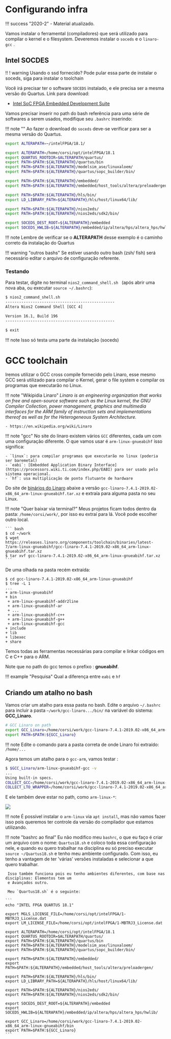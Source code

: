 # Configurando infra

!!! success "2020-2"
    - Material atualizado.
    
Vamos instalar o ferramental (compiladores) que será utilizado para compilar o kernel e o filesystem. Deveremos instalar o `soceds` e o `linaro-gcc` .

## Intel SOCDES

!! ! warning
    Usando o ssd fornecido? Pode pular essa parte de instalar o soceds, siga para instalar o toolchain

Você irá precisar ter o software `SOCEDS` instalado, e ele precisa ser a mesma versão do Quartus. Link para download:
   
- [Intel SoC FPGA Embedded Development Suite](http://fpgasoftware.intel.com/soceds/)

Vamos precisar inserir no path do bash referência para uma série de softwares a serem usados, modifique seu `.bashrc` inserindo: 

!!! note ""
   Ao fazer o download do `soceds` deve-se verificar para ser a mesma versão do Quartus.

```bash
export ALTERAPATH=~/intelFPGA/18.1/

export ALTERAPATH=/home/corsi/opt/intelFPGA/18.1
export QUARTUS_ROOTDIR=$ALTERAPATH/quartus/
export PATH=$PATH:${ALTERAPATH}/quartus/bin
export PATH=$PATH:${ALTERAPATH}/modelsim_ase/linuxaloem/
export PATH=$PATH:${ALTERAPATH}/quartus/sopc_builder/bin/

export PATH=$PATH:${ALTERAPATH}/embedded/
export PATH=$PATH:${ALTERAPATH}/embedded/host_tools/altera/preloadergen/

export PATH=$PATH:${ALTERAPATH}/hls/bin/
export LD_LIBRARY_PATH=${ALTERAPATH}/hls/host/linux64/lib/

export PATH=$PATH:${ALTERAPATH}/nios2eds/
export PATH=$PATH:${ALTERAPATH}/nios2eds/sdk2/bin/

export SOCEDS_DEST_ROOT=${ALTERAPATH}/embedded
export SOCEDS_HWLIB=${ALTERAPATH}/embedded/ip/altera/hps/altera_hps/hwlib/
```

!!! note
    Lembre de verificar se o **ALTERAPATH** desse exemplo é o caminho correto da instalação do Quartus

!!! warning "outros bashs"
    Se estiver usando outro bash (zsh/ fish) será necessário editar o arquivo de configuração referente.
    
### Testando

Para testar, digite no terminal `nios2_command_shell.sh ` (após abrir uma nova aba, ou executar `source ~/.bashrc`):

``` bash
$ nios2_command_shell.sh 
------------------------------------------------
Altera Nios2 Command Shell [GCC 4]

Version 16.1, Build 196
------------------------------------------------

$ exit
```

!!! note
    Isso só testa uma parte da instalação (soceds)

# GCC toolchain

Iremos utilizar o GCC cross compile fornecido pelo Linaro, esse mesmo GCC será utilizado para compilar o Kernel, gerar o file system e compilar os programas que executarão no Linux. 

!!! note "Wikipidia Linaro"
    *Linaro is an engineering organization that works on free and open-source software such as the Linux kernel, the GNU Compiler Collection, power management, graphics and multimedia interfaces for the ARM family of instruction sets and implementations thereof as well as for the Heterogeneous System Architecture.*

    - https://en.wikipedia.org/wiki/Linaro

!!! note "gcc"
    No site do linaro existem vários `GCC` diferentes, cada um com uma configuração diferente. O que vamos usar é `arm-linux-gnueabihf` isso significa:
    
    - `linux`: para compilar programas que executarão no linux (poderia ser baremetal)
    - `eabi`: [Embedded Application Binary Interface](https://processors.wiki.ti.com/index.php/EABI) para ser usado pelo sistema operacional.
    - `hf`: usa multiplicação de ponto flutuante de hardware
    

Do site de [binários do Linaro](https://releases.linaro.org/components/toolchain/binaries/latest-7/arm-linux-gnueabihf/) abaixe a versão `gcc-linaro-7.4.1-2019.02-x86_64_arm-linux-gnueabihf.tar.xz` e extraía para alguma pasta no seu Linux.

!!! note "Quer baixar via terminal?"
     Meus projetos ficam todos dentro da pasta: `/home/corsi/work/`, por isso eu extraí para lá. Você pode escolher outro local.
     
    ``` bash
    $ cd ~/work
    $ wget https://releases.linaro.org/components/toolchain/binaries/latest-7/arm-linux-gnueabihf/gcc-linaro-7.4.1-2019.02-x86_64_arm-linux-gnueabihf.tar.xz
    $ tar xvf gcc-linaro-7.4.1-2019.02-x86_64_arm-linux-gnueabihf.tar.xz
    ```

De uma olhada na pasta recém extraída: 

```
$ cd gcc-linaro-7.4.1-2019.02-x86_64_arm-linux-gnueabihf 
$ tree -L 1
...
+ arm-linux-gnueabihf
+ bin
 + arm-linux-gnueabihf-addr2line
 + arm-linux-gnueabihf-ar
 + ...
 + arm-linux-gnueabihf-c++
 + arm-linux-gnueabihf-g++
 + arm-linux-gnueabihf-gcc
+ include
+ lib
+ libexec
+ share
```

Temos todas as ferramentas necessárias para compilar e linkar códigos em C e C++ para o ARM.

Note que no path do gcc temos o prefixo : **gnueabihf**. 

!!! example "Pesquisa"
    Qual a diferença entre `eabi` e `hf`

## Criando um atalho no bash

Vamos criar um atalho para essa pasta no bash. Edite o arquivo `~/.bashrc` para incluir a pasta `~/work/gcc-linaro.../bin/` na variável do sistema: **GCC_Linaro**.

```bash
# GCC Linaro on path
export GCC_Linaro=/home/corsi/work/gcc-linaro-7.4.1-2019.02-x86_64_arm-linux-gnueabihf/bin
export PATH=$PATH:${GCC_Linaro}
```

!!! note
    Edite o comando para a pasta correta de onde Linaro foi extraído: `/home/...`

Agora temos um atalho para o `gcc-arm`, vamos testar :

```bash
$ $GCC_Linaro/arm-linux-gnueabihf-gcc -v
...
Using built-in specs.
COLLECT_GCC=/home/corsi/work/gcc-linaro-7.4.1-2019.02-x86_64_arm-linux-gnueabihf/bin/arm-linux-gnueabihf-gcc
COLLECT_LTO_WRAPPER=/home/corsi/work/gcc-linaro-7.4.1-2019.02-x86_64_arm-linux-gnueabihf/bin/../libexec/gcc/arm-linux-gnueabihf/7.4.1/lto-wrapper
```

E ele também deve estar no path, como `arm-linux-*`:

![](figs/Tutorial-HLS-BuildSystem-armgcc.png)

!!! note
    É possível instalar o `arm-linux` via `apt install`, mas não vamos fazer isso pois queremos ter controle da versão do compilador que estamos utilizando.

!!! note "bashrc ao final"
     Eu não modifico meu `bashrc`, o que eu faço é criar um arquivo com o nome: `Quartus18.sh` 
     e coloco toda essa configuração nele, e quando eu quero trabalhar na disciplina eu só
     preciso executar `source ~/Quartus18.sh` e tenho meu ambiente configurado. Com isso, eu tenho
     a vantagem de ter 'várias' versões instaladas e selecionar a que quero trabalhar. 
     
     Isso também funciona pois eu tenho ambientes diferentes, com base nas disciplinas: Elementos tem um
     e Avançados outro.
     
     Meu `Quartus18.sh` é o seguinte:
     
    ```
    echo "INTEL FPGA QUARTUS 18.1"

    export MGLS_LICENSE_FILE=/home/corsi/opt/intelFPGA/1-MBTRJ3_License.dat
    export LM_LICENSE_FILE=/home/corsi/opt/intelFPGA/1-MBTRJ3_License.dat

    export ALTERAPATH=/home/corsi/opt/intelFPGA/18.1
    export QUARTUS_ROOTDIR=$ALTERAPATH/quartus/
    export PATH=$PATH:${ALTERAPATH}/quartus/bin
    export PATH=$PATH:${ALTERAPATH}/modelsim_ase/linuxaloem/
    export PATH=$PATH:${ALTERAPATH}/quartus/sopc_builder/bin/

    export PATH=$PATH:${ALTERAPATH}/embedded/
    export PATH=$PATH:${ALTERAPATH}/embedded/host_tools/altera/preloadergen/

    export PATH=$PATH:${ALTERAPATH}/hls/bin/
    export LD_LIBRARY_PATH=${ALTERAPATH}/hls/host/linux64/lib/

    export PATH=$PATH:${ALTERAPATH}/nios2eds/
    export PATH=$PATH:${ALTERAPATH}/nios2eds/sdk2/bin/

    export SOCEDS_DEST_ROOT=${ALTERAPATH}/embedded
    export SOCEDS_HWLIB=${ALTERAPATH}/embedded/ip/altera/hps/altera_hps/hwlib/

    export GCC_Linaro=/home/corsi/work/gcc-linaro-7.4.1-2019.02-x86_64_arm-linux-gnueabihf/bin
    export PATH=$PATH:${GCC_Linaro}
    ```
